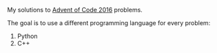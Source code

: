 
My solutions to [Advent of Code 2016](http://adventofcode.com/2016) problems.

The goal is to use a different programming language for every problem:

1. Python
2. C++